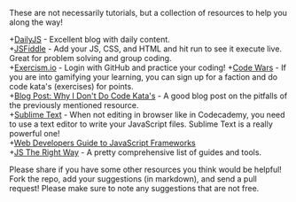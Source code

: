 These are not necessarily tutorials, but a collection of resources to help you along the way!  

+[DailyJS](http://dailyjs.com/) - Excellent blog with daily content.  
+[JSFiddle](http://jsfiddle.net/) - Add your JS, CSS, and HTML and hit run to see it execute live. Great for problem solving and group coding.  
+[Exercism.io](http://exercism.io/) - Login with GitHub and practice your coding!
+[Code Wars](http://www.codewars.com/about) - If you are into gamifying your learning, you can sign up for a faction and do code kata's (exercises) for points.  
+[Blog Post: Why I Don't Do Code Kata's](https://hackhands.com/dont-code-katas/) - A good blog post on the pitfalls of the previously mentioned resource.  
+[Sublime Text](http://www.sublimetext.com/) - When not editing in browser like in Codecademy, you need to use a text editor to write your JavaScript files. Sublime Text is a really powerful one!  
+[Web Developers Guide to JavaScript Frameworks](http://community.rightpoint.com/blogs/viewpoint/archive/2015/01/01/a-web-developer-s-guide-to-javascript-frameworks.aspx)  
+[JS The Right Way](http://jstherightway.org/) - A pretty comprehensive list of guides and tools.

Please share if you have some other resources you think would be helpful! Fork the repo, add your suggestions (in markdown), and send a pull request! Please make sure to note any suggestions that are not free.
